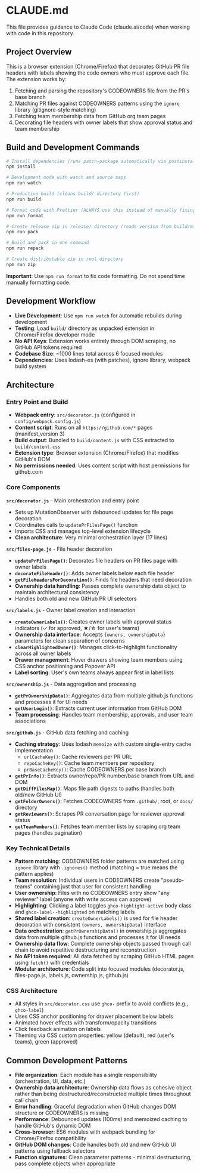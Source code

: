 # CLAUDE.md

This file provides guidance to Claude Code (claude.ai/code) when working with code in this repository.

## Project Overview

This is a browser extension (Chrome/Firefox) that decorates GitHub PR file headers with labels showing the code owners who must approve each file. The extension works by:
1. Fetching and parsing the repository's CODEOWNERS file from the PR's base branch
2. Matching PR files against CODEOWNERS patterns using the `ignore` library (gitignore-style matching)
3. Fetching team membership data from GitHub org team pages
4. Decorating file headers with owner labels that show approval status and team membership

## Build and Development Commands

```bash
# Install dependencies (runs patch-package automatically via postinstall)
npm install

# Development mode with watch and source maps
npm run watch

# Production build (cleans build/ directory first)
npm run build

# Format code with Prettier (ALWAYS use this instead of manually fixing formatting)
npm run format

# Create release zip in release/ directory (reads version from build/manifest.json)
npm run pack

# Build and pack in one command
npm run repack

# Create distributable zip in root directory
npm run zip
```

**Important**: Use `npm run format` to fix code formatting. Do not spend time manually formatting code.

## Development Workflow

- **Live Development**: Use `npm run watch` for automatic rebuilds during development
- **Testing**: Load `build/` directory as unpacked extension in Chrome/Firefox developer mode
- **No API Keys**: Extension works entirely through DOM scraping, no GitHub API tokens required
- **Codebase Size**: ~1000 lines total across 6 focused modules
- **Dependencies**: Uses lodash-es (with patches), ignore library, webpack build system

## Architecture

### Entry Point and Build
- **Webpack entry**: `src/decorator.js` (configured in `config/webpack.config.js`)
- **Content script**: Runs on all `https://github.com/*` pages (manifest_version 3)
- **Build output**: Bundled to `build/content.js` with CSS extracted to `build/content.css`
- **Extension type**: Browser extension (Chrome/Firefox) that modifies GitHub's DOM
- **No permissions needed**: Uses content script with host permissions for github.com

### Core Components

**`src/decorator.js`** - Main orchestration and entry point
- Sets up MutationObserver with debounced updates for file page decoration
- Coordinates calls to `updatePrFilesPage()` function
- Imports CSS and manages top-level extension lifecycle
- **Clean architecture**: Very minimal orchestration layer (17 lines)

**`src/files-page.js`** - File header decoration
- **`updatePrFilesPage()`**: Decorates file headers on PR files page with owner labels
- **`decorateFileHeader()`**: Adds owner labels below each file header
- **`getFileHeadersForDecoration()`**: Finds file headers that need decoration
- **Ownership data handling**: Passes complete ownership data object to maintain architectural consistency
- Handles both old and new GitHub PR UI selectors

**`src/labels.js`** - Owner label creation and interaction
- **`createOwnerLabels()`**: Creates owner labels with approval status indicators (✓ for approved, ★/☆ for user's teams)
- **Ownership data interface**: Accepts `{owners, ownershipData}` parameters for clean separation of concerns
- **`clearHighlightedOwner()`**: Manages click-to-highlight functionality across all owner labels
- **Drawer management**: Hover drawers showing team members using CSS anchor positioning and Popover API
- **Label sorting**: User's own teams always appear first in label lists

**`src/ownership.js`** - Data aggregation and processing
- **`getPrOwnershipData()`**: Aggregates data from multiple github.js functions and processes it for UI needs
- **`getUserLogin()`**: Extracts current user information from GitHub DOM
- **Team processing**: Handles team membership, approvals, and user team associations

**`src/github.js`** - GitHub data fetching and caching
- **Caching strategy**: Uses lodash `memoize` with custom single-entry cache implementation
  - `urlCacheKey()`: Cache reviewers per PR URL
  - `repoCacheKey()`: Cache team members per repository
  - `prBaseCacheKey()`: Cache CODEOWNERS per base branch
- **`getPrInfo()`**: Extracts owner/repo/PR number/base branch from URL and DOM
- **`getDiffFilesMap()`**: Maps file path digests to paths (handles both old/new GitHub UI)
- **`getFolderOwners()`**: Fetches CODEOWNERS from `.github/`, root, or `docs/` directory
- **`getReviewers()`**: Scrapes PR conversation page for reviewer approval status
- **`getTeamMembers()`**: Fetches team member lists by scraping org team pages (handles pagination)

### Key Technical Details

- **Pattern matching**: CODEOWNERS folder patterns are matched using `ignore` library with `.ignores()` method (matching = true means the pattern applies)
- **Team resolution**: Individual users in CODEOWNERS create "pseudo-teams" containing just that user for consistent handling
- **User ownership**: Files with no CODEOWNERS entry show "any reviewer" label (anyone with write access can approve)
- **Highlighting**: Clicking a label toggles `ghco-highlight-active` body class and `ghco-label--highlighted` on matching labels
- **Shared label creation**: `createOwnerLabels()` is used for file header decoration with consistent `{owners, ownershipData}` interface
- **Data orchestration**: `getPrOwnershipData()` in ownership.js aggregates data from multiple github.js functions and processes it for UI needs
- **Ownership data flow**: Complete ownership objects passed through call chain to avoid repetitive destructuring and reconstruction
- **No API token required**: All data fetched by scraping GitHub HTML pages using `fetch()` with credentials
- **Modular architecture**: Code split into focused modules (decorator.js, files-page.js, labels.js, ownership.js, github.js)

### CSS Architecture
- All styles in `src/decorator.css` use `ghco-` prefix to avoid conflicts (e.g., `ghco-label`)
- Uses CSS anchor positioning for drawer placement below labels
- Animated hover effects with transform/opacity transitions
- Click feedback animation on labels
- Theming via CSS custom properties: yellow (default), red (user's teams), green (approved)

## Common Development Patterns

- **File organization**: Each module has a single responsibility (orchestration, UI, data, etc.)
- **Ownership data architecture**: Ownership data flows as cohesive object rather than being destructured/reconstructed multiple times throughout call chain
- **Error handling**: Graceful degradation when GitHub changes DOM structure or CODEOWNERS is missing
- **Performance**: Debounced updates (100ms) and memoized caching to handle GitHub's dynamic DOM
- **Cross-browser**: ES6 modules with webpack bundling for Chrome/Firefox compatibility
- **GitHub DOM changes**: Code handles both old and new GitHub UI patterns using fallback selectors
- **Function signatures**: Clean parameter patterns - minimal destructuring, pass complete objects when appropriate
